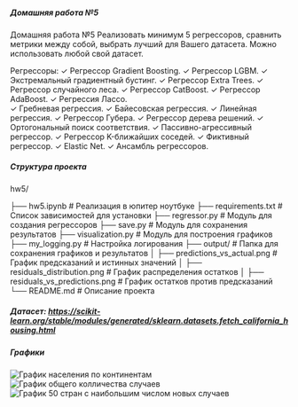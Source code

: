##### Домашняя работа №5
  
Домашняя работа №5
Реализовать минимум 5 регрессоров, сравнить метрики между собой, выбрать лучший для Вашего датасета. Можно использовать любой свой датасет.

Регрессоры:
✓ Регрессор Gradient Boosting.
✓ Регрессор LGBM.
✓ Экстремальный градиентный бустинг.
✓ Регрессор Extra Trees.
✓ Регрессор случайного леса. 
✓ Регрессор CatBoost.
✓ Регрессор AdaBoost.
✓ Регрессия Лассо.	
✓ Гребневая регрессия. 
✓ Байесовская регрессия.
✓ Линейная регрессия.
✓ Регрессор Губера.
✓ Регрессор дерева решений.
✓ Ортогональный поиск соответствия.
✓ Пассивно-агрессивный регрессор. 
✓ Регрессор K-ближайших соседей.
✓ Фиктивный регрессор.
✓ Elastic Net.
✓ Ансамбль регрессоров.

##### Структура проекта

hw5/

├── hw5.ipynb                    # Реализация в юпитер ноутбуке
├── requirements.txt             # Список зависимостей для установки
├── regressor.py                 # Модуль для создания регрессоров
├── save.py                      # Модуль для сохранения результатов
├── visualization.py             # Модуль для построения графиков
├── my_logging.py                # Настройка логирования
├── output/                      # Папка для сохранения графиков и результатов
│   ├── predictions_vs_actual.png    # График предсказаний и истинных значений
│   ├── residuals_distribution.png   # График распределения остатков
│   ├── residuals_vs_predictions.png # График остатков против предсказаний
└── README.md                    # Описание проекта

##### Датасет: https://scikit-learn.org/stable/modules/generated/sklearn.datasets.fetch_california_housing.html

##### Графики
![График населения по континентам](output_data/bar_population_by_continent.png)
![График общего колличества случаев](output_data/scatter_population_vs_cases.png)
![График 50 стран с наибольшим числом новых случаев](output_data/top_50_countries_new_cases.png)
